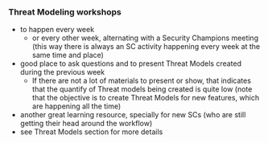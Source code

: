 ### Threat Modeling workshops

* to happen every week
  * or every other week, alternating with a Security Champions meeting (this way there is always an SC activity happening every week at the same time and place)
* good place to ask questions and to present Threat Models created during the previous week
  * If there are not a lot of materials to present or show, that indicates that the quantify of Threat models being created is quite low (note that the objective is to create Threat Models for new features, which are happening all the time)
* another great learning resource, specially for new SCs (who are still getting their head around the workflow)
* see Threat Models section for more details
